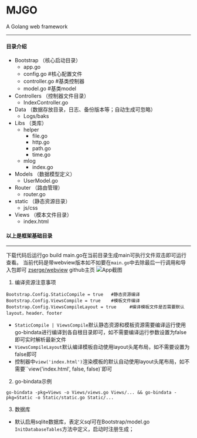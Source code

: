 # MJGO
A Golang web framework

***

#### 目录介绍
- Bootstrap （核心启动目录）
    + app.go
    + config.go        #核心配置文件
    + controller.go     #基类控制器
    + model.go          #基类model
- Controllers  （控制器文件目录）
    - IndexController.go
- Data  （数据存放目录，日志、备份版本等；自动生成可忽略）
    - Logs/baks
- Libs  （类库）
    - helper
        + file.go
        + http.go
        + path.go
        + time.go
    - mlog
        + index.go
- Models  （数据模型定义）
    + UserModel.go
- Router  （路由管理）
    + router.go
- static  （静态资源目录）
    - js/css
- Views  （模本文件目录）
    + index.html

#### 以上是框架基础目录

***

下载代码后运行go build main.go在当前目录生成main可执行文件双击即可运行查看。
当前代码是带webview版本如不如要在`main.go`中去除最后一行调用和导入包即可
[zserge/webview](https://github.com/zserge/webview "zserge/webview") github主页 
![App截图](http://oss-findoit-image.fire80.com/images/2019/10/17/17/5da837ffa707c.png 'App截图')


1. 编译资源注意事项

```
Bootstrap.Config.StaticCompile = true   #静态资源编译
Bootstrap.Config.ViewsCompile = true    #模板文件编译
Bootstrap.Config.ViewsCompileLayout = true     #编译模板文件是否需要默认layout，header、footer
```
- `StaticCompile | ViewsCompile`默认静态资源和模板资源需要编译运行使用go-bindata进行编译到各自根目录即可，如不需要编译运行参数设置为false即可实时解析最新文件
- `ViewsCompileLayout`默认编译模板自动使用layout头尾布局，如不需要设置为false即可
- 控制器中`view('index.html')`渲染模板的默认自动使用layout头尾布局，如不需要``view('index.html', false, false)`即可

2. go-bindata示例
```
go-bindata -pkg=Views -o Views/views.go Views/... && go-bindata -pkg=Static -o Static/static.go Static/...
```
3. 数据库
- 默认启用sqlite数据库，表定义sql可在Bootstrap/model.go `InitDatabaseTables`方法中定义，启动时注册生成；